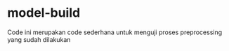 # model-build

Code ini merupakan code sederhana untuk menguji proses preprocessing yang sudah dilakukan
